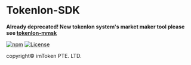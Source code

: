 # Tokenlon-SDK

**Already deprecated! New tokenlon system's market maker tool please see [tokenlon-mmsk](https://github.com/consenlabs/tokenlon-mmsk)**

[![npm](https://img.shields.io/npm/v/tokenlon-sdk.svg)](https://www.npmjs.com/package/tokenlon-sdk) [![License](https://img.shields.io/npm/l/tokenlon-sdk.svg)](https://www.npmjs.com/package/tokenlon-sdk)

copyright© imToken PTE. LTD.
